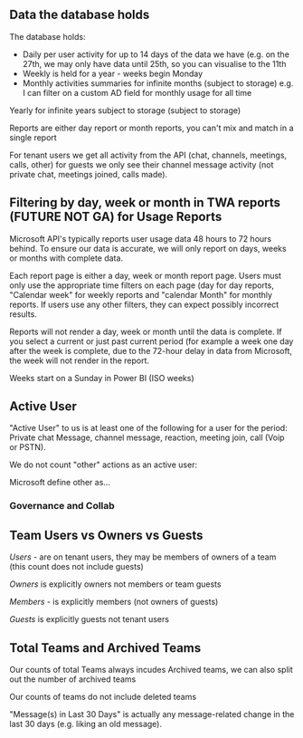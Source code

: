 
## Data the database holds
The database holds:
- Daily per user activity for up to 14 days of the data we have (e.g. on the 27th, we may only have data until 25th, so you can visualise to the 11th
- Weekly is held for a year - weeks begin Monday
- Monthly activities summaries for infinite months (subject to storage) 
e.g. I can filter on a custom AD field for monthly usage for all time

Yearly for infinite years subject to storage (subject to storage)

Reports are either day report or month reports, you can't mix and match in a single report

For tenant users we get all activity from the API (chat, channels, meetings, calls, other) for guests we only see their channel message activity (not private chat, meetings joined, calls made).

## Filtering by day, week or month in TWA reports (FUTURE NOT GA) for Usage Reports

Microsoft API's typically reports user usage data 48 hours to 72 hours behind. To ensure our data is accurate, we will only report on days, weeks or months with complete data.

Each report page is either a day, week or month report page. Users must only use the appropriate time filters on each page (day for day reports, "Calendar week" for weekly reports and "calendar Month" for monthly reports. If users use any other filters, they can expect possibly incorrect results.

Reports will not render a day, week or month until the data is complete. If you select a current or just past current period (for example a week one day after the week is complete, due to the 72-hour delay in data from Microsoft, the week will not render in the report.

Weeks start on a Sunday in Power BI  (ISO weeks)



## Active User

"Active User" to us is at least one of the following for a user for the period: Private chat Message, channel message, reaction, meeting join, call (Voip or PSTN). 

We do not count "other" actions as an active user: 

Microsoft define other as...


### Governance and Collab

## Team Users vs Owners vs Guests

*Users* - are on tenant users, they may be members of owners of a team (this count does not include guests)

*Owners* is explicitly owners not members or team guests

*Members* - is explicitly members (not owners of guests)

*Guests* is explicitly guests not tenant users

## Total Teams and Archived Teams

Our counts of total Teams always incudes Archived teams, we can also split out the number of archived teams

Our counts of teams do not include deleted teams

"Message(s) in Last 30 Days" is actually any message-related change in the last 30 days (e.g. liking an old message).
